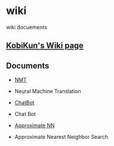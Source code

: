 wiki
====

wiki docuements

## [KobiKun's Wiki page](https://github.com/kobikun/wiki/wiki/)


## Documents
* [NMT](https://github.com/kobikun/wiki/blob/master/NMT.md) 
 * Neural Machine Translation

* [ChatBot](https://github.com/kobikun/wiki/blob/master/ChatBot.md)
 * Chat Bot

* [Approximate NN](https://github.com/kobikun/wiki/blob/master/Approximate_Nearest_Neighbor_Search.md)
 * Approximate Nearest Neighbor Search


